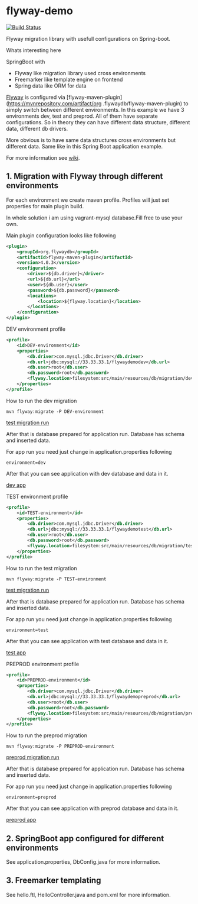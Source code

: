 # flyway-demo

[![Build Status](https://travis-ci.org/peterszatmary/flyway-demo.svg?branch=master)](https://travis-ci.org/peterszatmary/flyway-demo)

Flyway migration library with usefull configurations on Spring-boot.

Whats interesting here

SpringBoot with
- Flyway like migration library used cross environments
- Freemarker like template engine on frontend
- Spring data like ORM for data

[Flyway](https://flywaydb.org/) is configured via [flyway-maven-plugin](https://mvnrepository.com/artifact/org
.flywaydb/flyway-maven-plugin) to simply switch between different environments.
In this example we have 3 environments dev, test and preprod. All of them have separate
configurations. So in theory they can have different data structure, different data, different db
 drivers.

More obvious is to have same data structures cross environments but different data. Same like in
this Spring Boot application example.

For more information see [wiki](https://github.com/peterszatmary/flyway-demo/wiki).

## 1. Migration with Flyway through different environments

For each environment we create maven profile. Profiles will just set properties for main plugin
build.

In whole solution i am using vagrant-mysql database.Fill free to use your own.

Main plugin configuration looks like following

```xml
<plugin>
    <groupId>org.flywaydb</groupId>
    <artifactId>flyway-maven-plugin</artifactId>
    <version>4.0.3</version>
    <configuration>
        <driver>${db.driver}</driver>
        <url>${db.url}</url>
        <user>${db.user}</user>
        <password>${db.password}</password>
        <locations>
            <location>${flyway.location}</location>
        </locations>
    </configuration>
</plugin>

```

DEV environment profile

```xml
<profile>
    <id>DEV-environment</id>
    <properties>
        <db.driver>com.mysql.jdbc.Driver</db.driver>
        <db.url>jdbc:mysql://33.33.33.1/flywaydemodev</db.url>
        <db.user>root</db.user>
        <db.password>root</db.password>
        <flyway.location>filesystem:src/main/resources/db/migration/dev</flyway.location>
    </properties>
</profile>
```

How to run the dev migration

```
mvn flyway:migrate -P DEV-environment
```

[test migration run](https://github.com/peterszatmary/just-like-that/blob/master/imgs/flyway-demo/test-migration-run.png)


After that is database prepared for application run. Database has schema and inserted data.


For app run you need just change in application.properties following

```
environment=dev
```

After that you can see application with dev database and data in it.

[dev app](https://github.com/peterszatmary/just-like-that/blob/master/imgs/flyway-demo/dev-app.png)



TEST environment profile

```xml
<profile>
    <id>TEST-environment</id>
    <properties>
        <db.driver>com.mysql.jdbc.Driver</db.driver>
        <db.url>jdbc:mysql://33.33.33.1/flywaydemotest</db.url>
        <db.user>root</db.user>
        <db.password>root</db.password>
        <flyway.location>filesystem:src/main/resources/db/migration/test</flyway.location>
    </properties>
</profile>
```

How to run the test migration

```
mvn flyway:migrate -P TEST-environment
```

[test migration run](https://github.com/peterszatmary/just-like-that/blob/master/imgs/flyway-demo/test-migration-run.png)


After that is database prepared for application run. Database has schema and inserted data.


For app run you need just change in application.properties following

```
environment=test
```

After that you can see application with test database and data in it.

[test app](https://github.com/peterszatmary/just-like-that/blob/master/imgs/flyway-demo/test-app.png)




PREPROD environment profile

```xml
<profile>
    <id>PREPROD-environment</id>
    <properties>
        <db.driver>com.mysql.jdbc.Driver</db.driver>
        <db.url>jdbc:mysql://33.33.33.1/flywaydemopreprod</db.url>
        <db.user>root</db.user>
        <db.password>root</db.password>
        <flyway.location>filesystem:src/main/resources/db/migration/preprod</flyway.location>
    </properties>
</profile>
```

How to run the preprod migration

```
mvn flyway:migrate -P PREPROD-environment
```

[preprod migration run](https://github.com/peterszatmary/just-like-that/blob/master/imgs/flyway-demo/preprod-migration-run.png)

After that is database prepared for application run. Database has schema and inserted data.


For app run you need just change in application.properties following

```
environment=preprod
```

After that you can see application with preprod database and data in it.

[preprod app](https://github.com/peterszatmary/just-like-that/blob/master/imgs/flyway-demo/preprod-app.png)




## 2. SpringBoot app configured for different environments

See application.properties, DbConfig.java for more information.

## 3. Freemarker templating

See hello.ftl, HelloController.java and pom.xml for more information.




